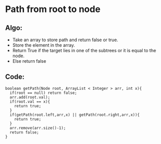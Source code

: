 # Path from root to node
## Algo:
* Take an array to store path and return false or true.
* Store the element in the array.
* Return True if the target lies in one of the subtrees or it is equal to the node.
* Else return false

## Code:
```
boolean getPath(Node root, ArrayList < Integer > arr, int x){
  if(root == null) return false;
  arr.add(root.val);
  if(root.val == x){
    return true;
  }
  if(getPath(root.left,arr,x) || getPath(root.right,arr,x)){
    return true;
  }
  arr.remove(arr.size()-1); 
  return false;
}
```

